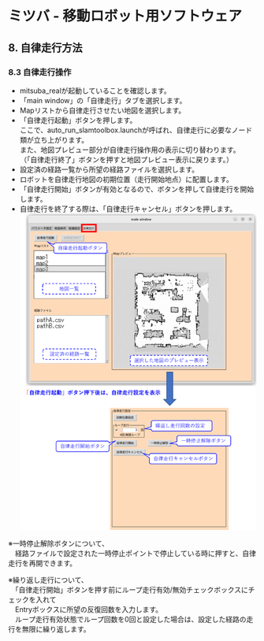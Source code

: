 # ミツバ - 移動ロボット用ソフトウェア

## 8. 自律走行方法  
### 8.3 自律走行操作  
* mitsuba_realが起動していることを確認します。  
* 「main window」の「自律走行」タブを選択します。   
* Mapリストから自律走行させたい地図を選択します。  
* 「自律走行起動」ボタンを押します。  
ここで、auto_run_slamtoolbox.launchが呼ばれ、自律走行に必要なノード類が立ち上がります。  
また、地図プレビュー部分が自律走行操作用の表示に切り替わります。  
（「自律走行終了」ボタンを押すと地図プレビュー表示に戻ります。）
* 設定済の経路一覧から所望の経路ファイルを選択します。   
* ロボットを自律走行地図の初期位置（走行開始地点）に配置します。    
* 「自律走行開始」ボタンが有効となるので、ボタンを押して自律走行を開始します。  
* 自律走行を終了する際は、「自律走行キャンセル」ボタンを押します。  
![自律走行操作.png](自律走行操作.png)  

※一時停止解除ボタンについて、  
　経路ファイルで設定された一時停止ポイントで停止している時に押すと、自律走行を再開できます。  

※繰り返し走行について、  
　「自律走行開始」ボタンを押す前にループ走行有効/無効チェックボックスにチェックを入れて  
　Entryボックスに所望の反復回数を入力します。  
　ループ走行有効状態でループ回数を0回と設定した場合は、設定した経路の走行を無限に繰り返します。
















